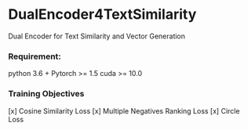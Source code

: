 # DualEncoder4TextSimilarity
Dual Encoder for Text Similarity and Vector Generation 

### Requirement:
python 3.6 +
Pytorch >= 1.5
cuda >= 10.0

### Training Objectives
[x] Cosine Similarity Loss
[x] Multiple Negatives Ranking Loss
[x] Circle Loss
